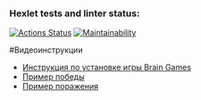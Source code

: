 ### Hexlet tests and linter status:
[![Actions Status](https://github.com/ZamSergey/php-project-45/actions/workflows/hexlet-check.yml/badge.svg)](https://github.com/ZamSergey/php-project-45/actions)
[![Maintainability](https://api.codeclimate.com/v1/badges/a6c7c0d6a36b89fd74b4/maintainability)](https://codeclimate.com/github/ZamSergey/php-project-45/maintainability)

#Видеоинструкции
- [Инструкция по установке игры Brain Games](https://asciinema.org/a/74fFtBZ3AyIuE5UzbcpPsmBkt)
- [Пример победы](https://asciinema.org/a/bh5xgUGegByCmG99FVeZjKbaf)
- [Пример поражения](https://asciinema.org/a/Rvi9wPfSsNdZv6QohlqwnxjBT)